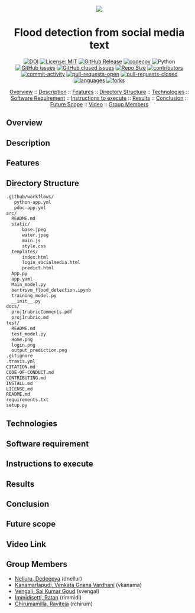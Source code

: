 <p align="center"><img src="/images/ProjectBanner.png"></p>

<h1 align="center"> Flood detection from social media text </h1>

<div align="center">

[![DOI](https://zenodo.org/badge/546884622.svg)](https://zenodo.org/badge/latestdoi/546884622)
[![License: MIT](https://img.shields.io/badge/License-MIT-yellow.svg)](https://github.com/dnellur4/flood_detection_model/blob/main/LICENSE.md)
[![GitHub Release](https://img.shields.io/github/release/dnellur4/flood_detection_model)](https://github.com/dnellur4/flood_detection_model/releases)
[![codecov](https://codecov.io/gh/dnellur4/flood_detection_model/branch/main/graph/badge.svg?token=lxt6cdJ4iI)](https://codecov.io/gh/dnellur4/flood_detection_model)
![Python](https://img.shields.io/badge/python-v3.8+-yellow.svg)
[![GitHub issues](https://img.shields.io/github/issues/dnellur4/flood_detection_model)](https://github.com/dnellur4/flood_detection_model/issues?q=is%3Aissue+is%3Aopen)
[![GitHub closed issues](https://img.shields.io/github/issues-closed/dnellur4/flood_detection_model)](https://github.com/dnellur4/flood_detection_model/issues?q=is%3Aissue+is%3Aclosed)
[![Repo Size](https://img.shields.io/github/repo-size/dnellur4/flood_detection_model?color=brightgreen)](https://github.com/dnellur4/flood_detection_model.git)
[![contributors](https://img.shields.io/github/contributors/dnellur4/flood_detection_model)](https://github.com/dnellur4/flood_detection_model/graphs/contributors)
[![commit-activity](https://img.shields.io/github/commit-activity/w/dnellur4/flood_detection_model?color=blue)](https://github.com/dnellur4/flood_detection_model/graphs/commit-activity)
[![pull-requests-open](https://img.shields.io/github/issues-pr/dnellur4/flood_detection_model?color=yellow)](https://github.com/dnellur4/flood_detection_model/pulls)
[![pull-requests-closed](https://img.shields.io/github/issues-pr-closed/dnellur4/flood_detection_model?color=green)](https://github.com/dnellur4/flood_detection_modelpulls?q=is%3Apr+is%3Aclosed)
[![languages](https://img.shields.io/github/languages/count/dnellur4/flood_detection_model)](https://github.com/dnellur4/flood_detection_model)
[![forks](https://img.shields.io/github/forks/dnellur4/flood_detection_model?style=social)](https://github.com/dnellur4/flood_detection_model/network/members)

</div>


<p align="center">
  <a href="#overview">Overview</a>
  ::
  <a href="#description">Description</a>
  ::
  <a href="#features">Features</a>
  ::
  <a href="#directory-structure">Directory Structure</a>
  ::
  <a href="#technologies">Technologies</a>
  ::
  <a href="#software-requirement">Software Requirement</a>
  ::
  <a href="#instructions-to-execute">Instructions to execute</a>
  ::
  <a href="#results">Results</a>
  ::
  <a href="#conclusion">Conclusion</a>
  ::
  <a href="#future-scope">Future Scope</a>
  ::
  <a href="#video">Video</a>
  ::
  <a href="#group-members">Group Members</a>
  
</p>

## Overview
## Description
## Features
## Directory Structure 

```txt
.github/workflows/
   python-app.yml
   pdoc-app.yml
src/
  README.md
  static/
      base.jpeg
      water.jpeg
      main.js
      style.css
  templates/
      index.html
      login_socialmedia.html
      predict.html
  App.py
  app.yaml
  Main_model.py
  bert+svm_flood_detection.ipynb
  training_model.py
  __init__.py
docs/
  proj1rubricComments.pdf
  proj1rubric.md
test/
  README.md
  test_model.py
  Home.png
  login.png
  output_prediction.png
.gitignore
.travis.yml
CITATION.md 
CODE-OF-CONDUCT.md
CONTRIBUTING.md
INSTALL.md
LICENSE.md
README.md
requirements.txt
setup.py         
```
## Technologies
## Software requirement
## Instructions to execute
## Results
## Conclusion
## Future scope
## Video Link
## Group Members ##
  - [Nelluru, Dedeepya](mailto:dnellur@ncsu.edu?) (dnellur)
  - [Kanamarlapudi, Venkata Gnana Vardhani](mailto:vkanama@ncsu.edu?) (vkanama)
  - [Vengali, Sai Kumar Goud](mailto:svengal@ncsu.edu?) (svengal)
  - [Immidisetti, Ratan](mailto:rimmidi@ncsu.edu?) (rimmidi)
  - [Chirumamilla, Raviteja](mailto:rchirum@ncsu.edu?) (rchirum)
